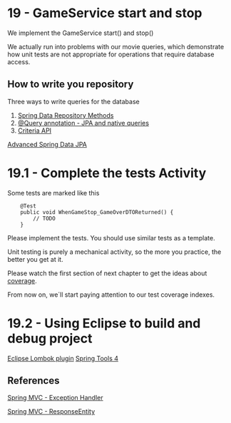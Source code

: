 # 19 - GameService start and stop

We implement the GameService start() and stop()

We actually run into problems with our movie queries, which demonstrate how unit tests are not appropriate for operations that require database access.


## How to write you repository

Three ways to write queries for the database

1. [Spring Data Repository Methods](https://docs.spring.io/spring-data/jpa/reference/jpa/query-methods.html)
2. [@Query annotation - JPA and native queries](https://www.baeldung.com/spring-data-jpa-query)
3. [Criteria API](https://www.baeldung.com/hibernate-criteria-queries)


[Advanced Spring Data JPA](https://spring.io/blog/2011/04/26/advanced-spring-data-jpa-specifications-and-querydsl/)



# 19.1 - Complete the tests Activity

Some tests are marked like this
```
    @Test
    public void WhenGameStop_GameOverDTOReturned() {
        // TODO 
    }
```

Please implement the tests.  You should use similar tests as a template.

Unit testing is purely a mechanical activity, so the more you practice, the better you get at it.

Please watch the first section of next chapter to get the ideas about [coverage](https://www.baeldung.com/cs/code-coverage).

From now on, we´ll start paying attention to our test coverage indexes.


# 19.2 - Using Eclipse to build and debug project

[Eclipse Lombok plugin](https://projectlombok.org/setup/eclipse)
[Spring Tools 4](https://spring.io/tools)

## References

[Spring MVC - Exception Handler](https://spring.io/blog/2013/11/01/exception-handling-in-spring-mvc)

[Spring MVC - ResponseEntity](https://docs.spring.io/spring-framework/reference/web/webmvc/mvc-controller/ann-methods/responseentity.html)



